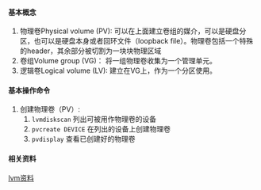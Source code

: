 #### 基本概念

1. 物理卷Physical volume (PV):
    可以在上面建立卷组的媒介，可以是硬盘分区，也可以是硬盘本身或者回环文件（loopback file）。物理卷包括一个特殊的header，其余部分被切割为一块块物理区域
2. 卷组Volume group (VG)：
    将一组物理卷收集为一个管理单元。
3. 逻辑卷Logical volume (LV):
    建立在VG上，作为一个分区使用。
    
    
#### 基本操作命令

1. 创建物理卷（PV）:
    1. `lvmdiskscan`  列出可被用作物理卷的设备
    2. `pvcreate DEVICE` 在列出的设备上创建物理卷
    3. `pvdisplay` 查看已创建好的物理卷
    
    

#### 相关资料
[lvm资料](https://app.yinxiang.com/shard/s59/nl/12200770/303763fa-3624-4b16-b441-cf81347c7d31/)    